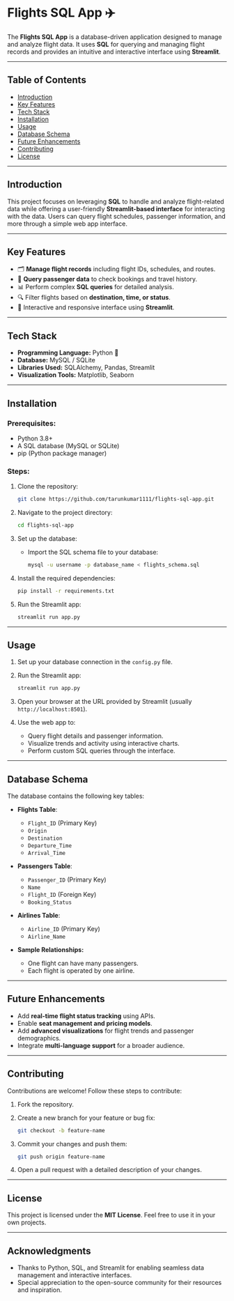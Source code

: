 # Flights SQL App ✈️  

The **Flights SQL App** is a database-driven application designed to manage and analyze flight data. It uses **SQL** for querying and managing flight records and provides an intuitive and interactive interface using **Streamlit**.  

---

## Table of Contents  

- [Introduction](#introduction)  
- [Key Features](#key-features)  
- [Tech Stack](#tech-stack)  
- [Installation](#installation)  
- [Usage](#usage)  
- [Database Schema](#database-schema)  
- [Future Enhancements](#future-enhancements)  
- [Contributing](#contributing)  
- [License](#license)  

---

## Introduction  

This project focuses on leveraging **SQL** to handle and analyze flight-related data while offering a user-friendly **Streamlit-based interface** for interacting with the data. Users can query flight schedules, passenger information, and more through a simple web app interface.  

---

## Key Features  

- 🗂️ **Manage flight records** including flight IDs, schedules, and routes.  
- 🛫 **Query passenger data** to check bookings and travel history.  
- 📊 Perform complex **SQL queries** for detailed analysis.  
- 🔍 Filter flights based on **destination, time, or status**.  
- 💾 Interactive and responsive interface using **Streamlit**.  

---

## Tech Stack  

- **Programming Language:** Python 🐍  
- **Database:** MySQL / SQLite  
- **Libraries Used:** SQLAlchemy, Pandas, Streamlit  
- **Visualization Tools:** Matplotlib, Seaborn  

---

## Installation  

### Prerequisites:  
- Python 3.8+  
- A SQL database (MySQL or SQLite)  
- pip (Python package manager)  

### Steps:  

1. Clone the repository:  
   ```bash  
   git clone https://github.com/tarunkumar1111/flights-sql-app.git  
   ```  

2. Navigate to the project directory:  
   ```bash  
   cd flights-sql-app  
   ```  

3. Set up the database:  
   - Import the SQL schema file to your database:  
     ```bash  
     mysql -u username -p database_name < flights_schema.sql  
     ```  

4. Install the required dependencies:  
   ```bash  
   pip install -r requirements.txt  
   ```  

5. Run the Streamlit app:  
   ```bash  
   streamlit run app.py  
   ```  

---

## Usage  

1. Set up your database connection in the `config.py` file.  

2. Run the Streamlit app:  
   ```bash  
   streamlit run app.py  
   ```  

3. Open your browser at the URL provided by Streamlit (usually `http://localhost:8501`).  

4. Use the web app to:  
   - Query flight details and passenger information.  
   - Visualize trends and activity using interactive charts.  
   - Perform custom SQL queries through the interface.  

---

## Database Schema  

The database contains the following key tables:  

- **Flights Table**:  
  - `Flight_ID` (Primary Key)  
  - `Origin`  
  - `Destination`  
  - `Departure_Time`  
  - `Arrival_Time`  

- **Passengers Table**:  
  - `Passenger_ID` (Primary Key)  
  - `Name`  
  - `Flight_ID` (Foreign Key)  
  - `Booking_Status`  

- **Airlines Table**:  
  - `Airline_ID` (Primary Key)  
  - `Airline_Name`  

- **Sample Relationships:**  
  - One flight can have many passengers.  
  - Each flight is operated by one airline.  

---

## Future Enhancements  

- Add **real-time flight status tracking** using APIs.  
- Enable **seat management and pricing models**.  
- Add **advanced visualizations** for flight trends and passenger demographics.  
- Integrate **multi-language support** for a broader audience.  

---

## Contributing  

Contributions are welcome! Follow these steps to contribute:  

1. Fork the repository.  
2. Create a new branch for your feature or bug fix:  
   ```bash  
   git checkout -b feature-name  
   ```  

3. Commit your changes and push them:  
   ```bash  
   git push origin feature-name  
   ```  

4. Open a pull request with a detailed description of your changes.  

---

## License  

This project is licensed under the **MIT License**. Feel free to use it in your own projects.  

---

## Acknowledgments  

- Thanks to Python, SQL, and Streamlit for enabling seamless data management and interactive interfaces.  
- Special appreciation to the open-source community for their resources and inspiration.  
